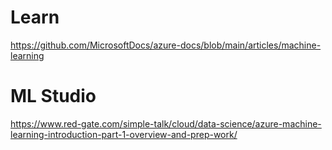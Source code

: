 # Learn
https://github.com/MicrosoftDocs/azure-docs/blob/main/articles/machine-learning

# ML Studio
https://www.red-gate.com/simple-talk/cloud/data-science/azure-machine-learning-introduction-part-1-overview-and-prep-work/
